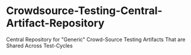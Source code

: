 Crowdsource-Testing-Central-Artifact-Repository
================================================

Central Repository for "Generic" Crowd-Source Testing Artifacts That are Shared Across Test-Cycles 
